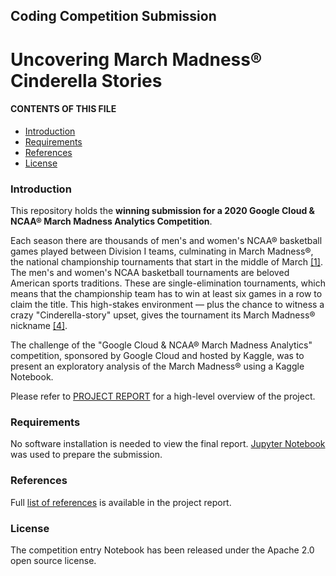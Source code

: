 ## Coding Competition Submission
# Uncovering March Madness® Cinderella Stories

#### CONTENTS OF THIS FILE
   
 * [Introduction](#introduction)
 * [Requirements](#requirements)
 * [References](#references)
 * [License](#license)
 

### Introduction
This repository holds the **winning submission for a 2020 Google Cloud & NCAA® March Madness Analytics Competition**.

Each season there are thousands of men's and women's NCAA® basketball games played between Division I teams, culminating in March Madness®, the national championship tournaments that start in the middle of March [[1]](https://evanca.github.io/data-analysis_kaggle_march-madness-analytics-2020/). The men's and women's NCAA basketball tournaments are beloved American sports traditions. These are single-elimination tournaments, which means that the championship team has to win at least six games in a row to claim the title. This high-stakes environment — plus the chance to witness a crazy "Cinderella-story" upset, gives the tournament its March Madness® nickname [[4]](https://evanca.github.io/data-analysis_kaggle_march-madness-analytics-2020/).

The challenge of the "Google Cloud & NCAA® March Madness Analytics" competition, sponsored by Google Cloud and hosted by Kaggle, was to present an exploratory analysis of the March Madness® using a Kaggle Notebook.

Please refer to [PROJECT REPORT](https://evanca.github.io/data-analysis_kaggle_march-madness-analytics-2020/) for a high-level overview of the project.

### Requirements
No software installation is needed to view the final report. [Jupyter Notebook](https://jupyter.org/) was used to prepare the submission.

### References
Full [list of references](https://evanca.github.io/data-analysis_kaggle_march-madness-analytics-2020/) is available in the project report.

### License
The competition entry Notebook has been released under the Apache 2.0 open source license.
